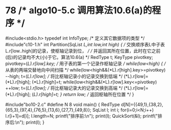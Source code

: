 # 78 /* algo10-5.c 调用算法10.6(a)的程序 */
 #include<stdio.h>
 typedef int InfoType; /* 定义其它数据项的类型 */
 #include"c10-1.h"
 int Partition(SqList *L,int low,int high)
 { /* 交换顺序表L中子表L.r[low..high]的记录，使枢轴记录到位， */
   /* 并返回其所在位置，此时在它之前(后)的记录均不大(小)于它。算法10.6(a) */
   RedType t;
   KeyType pivotkey;
   pivotkey=(*L).r[low].key; /* 用子表的第一个记录作枢轴记录 */
   while(low<high)
   { /* 从表的两端交替地向中间扫描 */
     while(low<high&&(*L).r[high].key>=pivotkey)
       --high;
     t=(*L).r[low]; /* 将比枢轴记录小的记录交换到低端 */
     (*L).r[low]=(*L).r[high];
     (*L).r[high]=t;
     while(low<high&&(*L).r[low].key<=pivotkey)
       ++low;
     t=(*L).r[low]; /* 将比枢轴记录大的记录交换到高端 */
     (*L).r[low]=(*L).r[high];
     (*L).r[high]=t;
   }
   return low; /* 返回枢轴所在位置 */
 }

 #include"bo10-2.c"
 #define N 8
 void main()
 {
   RedType d[N]={{49,1},{38,2},{65,3},{97,4},{76,5},{13,6},{27,7},{49,8}};
   SqList l;
   int i;
   for(i=0;i<N;i++)
     l.r[i+1]=d[i];
   l.length=N;
   printf("排序前:\n");
   print(l);
   QuickSort(&l);
   printf("排序后:\n");
   print(l);
 }
